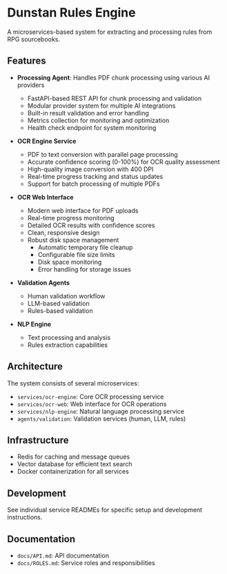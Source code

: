 # Dunstan Rules Engine

A microservices-based system for extracting and processing rules from RPG sourcebooks.

## Features

- **Processing Agent**: Handles PDF chunk processing using various AI providers
  - FastAPI-based REST API for chunk processing and validation
  - Modular provider system for multiple AI integrations
  - Built-in result validation and error handling
  - Metrics collection for monitoring and optimization
  - Health check endpoint for system monitoring

- **OCR Engine Service**
  - PDF to text conversion with parallel page processing
  - Accurate confidence scoring (0-100%) for OCR quality assessment
  - High-quality image conversion with 400 DPI
  - Real-time progress tracking and status updates
  - Support for batch processing of multiple PDFs

- **OCR Web Interface**
  - Modern web interface for PDF uploads
  - Real-time progress monitoring
  - Detailed OCR results with confidence scores
  - Clean, responsive design
  - Robust disk space management
    - Automatic temporary file cleanup
    - Configurable file size limits
    - Disk space monitoring
    - Error handling for storage issues

- **Validation Agents**
  - Human validation workflow
  - LLM-based validation
  - Rules-based validation

- **NLP Engine**
  - Text processing and analysis
  - Rules extraction capabilities

## Architecture

The system consists of several microservices:

- `services/ocr-engine`: Core OCR processing service
- `services/ocr-web`: Web interface for OCR operations
- `services/nlp-engine`: Natural language processing service
- `agents/validation`: Validation services (human, LLM, rules)

## Infrastructure

- Redis for caching and message queues
- Vector database for efficient text search
- Docker containerization for all services

## Development

See individual service READMEs for specific setup and development instructions.

## Documentation

- `docs/API.md`: API documentation
- `docs/ROLES.md`: Service roles and responsibilities
